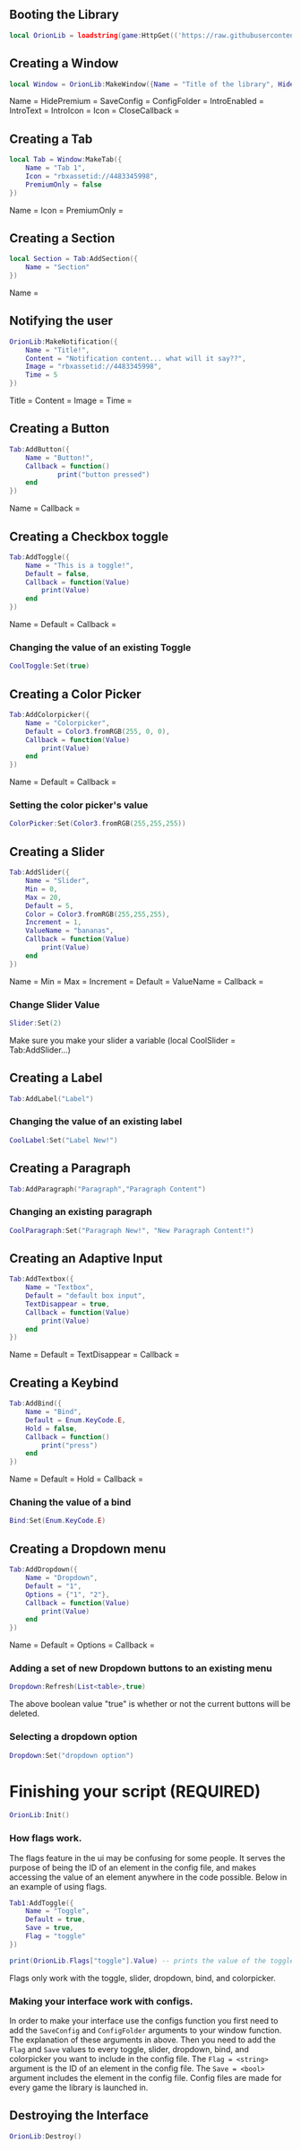 ## Booting the Library
```lua
local OrionLib = loadstring(game:HttpGet(('https://raw.githubusercontent.com/smichelzon19/Library/refs/heads/main/Source')))()
```

## Creating a Window
```lua
local Window = OrionLib:MakeWindow({Name = "Title of the library", HidePremium = false, SaveConfig = true, ConfigFolder = "OrionTest"})
```

Name = <string>
HidePremium = <bool>
SaveConfig = <bool>
ConfigFolder = <string>
IntroEnabled = <bool>
IntroText = <string>
IntroIcon = <string>
Icon = <string>
CloseCallback = <function>

## Creating a Tab
```lua
local Tab = Window:MakeTab({
	Name = "Tab 1",
	Icon = "rbxassetid://4483345998",
	PremiumOnly = false
})
```

Name = <string>
Icon = <string>
PremiumOnly = <bool>

## Creating a Section
```lua
local Section = Tab:AddSection({
	Name = "Section"
})
```

Name = <string>

## Notifying the user
```lua
OrionLib:MakeNotification({
	Name = "Title!",
	Content = "Notification content... what will it say??",
	Image = "rbxassetid://4483345998",
	Time = 5
})
```

Title = <string>
Content = <string>
Image = <string>
Time = <number>

## Creating a Button
```lua
Tab:AddButton({
	Name = "Button!",
	Callback = function()
      		print("button pressed")
  	end    
})
```

Name = <string>
Callback = <function>

## Creating a Checkbox toggle
```lua
Tab:AddToggle({
	Name = "This is a toggle!",
	Default = false,
	Callback = function(Value)
		print(Value)
	end    
})
```

Name = <string>
Default = <bool>
Callback = <function>

### Changing the value of an existing Toggle
```lua
CoolToggle:Set(true)
```

## Creating a Color Picker
```lua
Tab:AddColorpicker({
	Name = "Colorpicker",
	Default = Color3.fromRGB(255, 0, 0),
	Callback = function(Value)
		print(Value)
	end	  
})
```

Name = <string>
Default = <color3>
Callback = <function>

### Setting the color picker's value
```lua
ColorPicker:Set(Color3.fromRGB(255,255,255))
```


## Creating a Slider
```lua
Tab:AddSlider({
	Name = "Slider",
	Min = 0,
	Max = 20,
	Default = 5,
	Color = Color3.fromRGB(255,255,255),
	Increment = 1,
	ValueName = "bananas",
	Callback = function(Value)
		print(Value)
	end    
})
```
Name = <string>
Min = <number>
Max = <number>
Increment = <number>
Default = <number>
ValueName = <string>
Callback = <function>

### Change Slider Value
```lua
Slider:Set(2)
```
Make sure you make your slider a variable (local CoolSlider = Tab:AddSlider...)


## Creating a Label
```lua
Tab:AddLabel("Label")
```

### Changing the value of an existing label
```lua
CoolLabel:Set("Label New!")
```


## Creating a Paragraph
```lua
Tab:AddParagraph("Paragraph","Paragraph Content")
```

### Changing an existing paragraph
```lua
CoolParagraph:Set("Paragraph New!", "New Paragraph Content!")
```


## Creating an Adaptive Input
```lua
Tab:AddTextbox({
	Name = "Textbox",
	Default = "default box input",
	TextDisappear = true,
	Callback = function(Value)
		print(Value)
	end	  
})
```

Name = <string>
Default = <string>
TextDisappear = <bool>
Callback = <function>

## Creating a Keybind
```lua
Tab:AddBind({
	Name = "Bind",
	Default = Enum.KeyCode.E,
	Hold = false,
	Callback = function()
		print("press")
	end    
})
```

Name = <string>
Default = <keycode>
Hold = <bool>
Callback = <function>

### Chaning the value of a bind
```lua
Bind:Set(Enum.KeyCode.E)
```


## Creating a Dropdown menu
```lua
Tab:AddDropdown({
	Name = "Dropdown",
	Default = "1",
	Options = {"1", "2"},
	Callback = function(Value)
		print(Value)
	end    
})
```

Name = <string>
Default = <string>
Options = <table>
Callback = <function>

### Adding a set of new Dropdown buttons to an existing menu
```lua
Dropdown:Refresh(List<table>,true)
```

The above boolean value "true" is whether or not the current buttons will be deleted.
### Selecting a dropdown option
```lua
Dropdown:Set("dropdown option")
```

# Finishing your script (REQUIRED)
```lua
OrionLib:Init()
```

### How flags work.
The flags feature in the ui may be confusing for some people. It serves the purpose of being the ID of an element in the config file, and makes accessing the value of an element anywhere in the code possible.
Below in an example of using flags.
```lua
Tab1:AddToggle({
    Name = "Toggle",
    Default = true,
    Save = true,
    Flag = "toggle"
})

print(OrionLib.Flags["toggle"].Value) -- prints the value of the toggle.
```
Flags only work with the toggle, slider, dropdown, bind, and colorpicker.

### Making your interface work with configs.
In order to make your interface use the configs function you first need to add the `SaveConfig` and `ConfigFolder` arguments to your window function. The explanation of these arguments in above.
Then you need to add the `Flag` and `Save` values to every toggle, slider, dropdown, bind, and colorpicker you want to include in the config file.
The `Flag = <string>` argument is the ID of an element in the config file.
The `Save = <bool>` argument includes the element in the config file.
Config files are made for every game the library is launched in.

## Destroying the Interface
```lua
OrionLib:Destroy()
```
